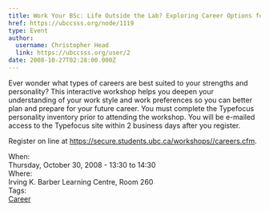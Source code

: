 ```yaml
---
title: Work Your BSc: Life Outside the Lab? Exploring Career Options for Science Students 
href: https://ubccsss.org/node/1119
type: Event
author:
  username: Christopher Head
  link: https://ubccsss.org/user/2
date: 2008-10-27T02:28:00.000Z
---
```


<div class="field field-name-body field-type-text-with-summary field-label-hidden"><div class="field-items"><div class="field-item even"><p>Ever wonder what types of careers are best suited to your strengths and personality? This interactive workshop helps you deepen your understanding of your work style and work preferences so you can better plan and prepare for your future career. You must complete the Typefocus personality inventory prior to attending the workshop. You will be e-mailed access to the Typefocus site within 2 business days after you register.</p>
<p>Register on line at <a href="https://secure.students.ubc.ca/workshops//careers.cfm">https://secure.students.ubc.ca/workshops//careers.cfm</a>.</p>
</div></div></div><div class="field field-name-field-dates field-type-datetime field-label-above"><div class="field-label">When:&#xA0;</div><div class="field-items"><div class="field-item even"><span class="date-display-single">Thursday, October 30, 2008 - <span class="date-display-range"><span class="date-display-start">13:30</span> to <span class="date-display-end">14:30</span></span></span></div></div></div><div class="field field-name-field-location field-type-text field-label-above"><div class="field-label">Where:&#xA0;</div><div class="field-items"><div class="field-item even">Irving K. Barber Learning Centre, Room 260</div></div></div>    <footer>
    <div class="field field-name-field-tags field-type-taxonomy-term-reference field-label-above"><div class="field-label">Tags:&#xA0;</div><div class="field-items"><div class="field-item even"><a href="/career">Career</a></div></div></div>      </footer>